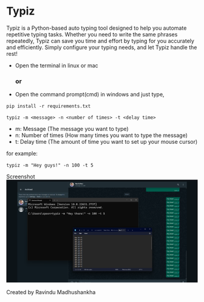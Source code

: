 # Typiz

Typiz is a Python-based auto typing tool designed to help you automate repetitive typing tasks. Whether you need to write the same phrases repeatedly, Typiz can save you time and effort by typing for you accurately and efficiently. Simply configure your typing needs, and let Typiz handle the rest!

- Open the terminal in linux or mac
    ### or
- Open the command prompt(cmd) in windows and just type,
```
pip install -r requirements.txt
```
```
typiz -m <message> -n <number of times> -t <delay time>
```
- m: Message (The message you want to type)
- n: Number of times (How many times you want to type the message)
- t: Delay time (The amount of time you want to set up your mouse cursor)

for example:
```
typiz -m "Hey guys!" -n 100 -t 5
```

Screenshot
![Typiz | Screenshot](screenshot.png)

Created by Ravindu Madhushankha
